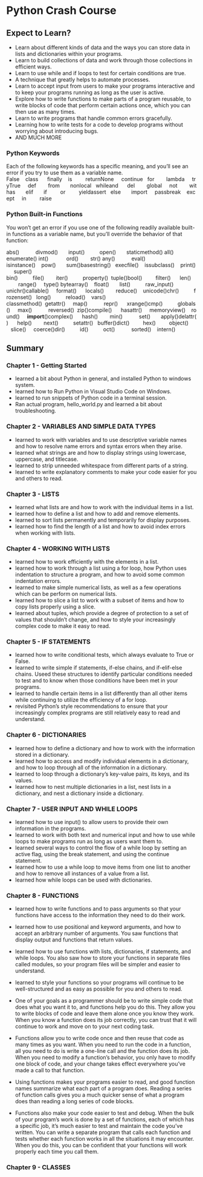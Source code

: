 # Python Crash Course

## Expect to Learn?

* Learn about different kinds of data and the ways you can store data in lists and dictionaries within your programs.
* Learn to build collections of data and work through those collections in efficient ways.
* Learn to use while and if loops to test for certain conditions are true.
* A technique that greatly helps to automate processes.
* Learn to accept input from users to make your programs interactive and to keep your programs running as long as the user is active.
* Explore how to write functions to make parts of a program reusable, to write blocks of code that perform certain actions once, which you can then use as many times.
* Learn to write programs that handle common errors gracefully.
* Learning how to write tests for a code to develop programs without worrying about introducing bugs.
* AND MUCH MORE


### Python Keywords

Each of the following keywords has a specific meaning, and you’ll see an error if you try to use them as a variable name.
False    class      finally    is         returnNone     continue   for        lambda     tryTrue     def        from       nonlocal   whileand      del        global     not        withas       elif       if         or         yieldassert   else       import     passbreak    except     in         raise

### Python Built-in Functions
You won’t get an error if you use one of the following readily available built-in functions as a variable name, but you’ll override the behavior of that function:


abs()          
divmod()      
input()         
open()      
staticmethod()
all()          
enumerate()
int()           
ord()       
str()
any()          
eval()        
isinstance()    pow()       sum()basestring()   execfile()    issubclass()    print()     super()  bin()          file()        iter()          property()  tuple()bool()         filter()      len()           range()     type() bytearray()    float()       list()          raw_input() unichr()callable()     format()      locals()        reduce()    unicode()chr()          frozenset()   long()          reload()    vars() classmethod()  getattr()     map()           repr()      xrange()cmp()          globals()     max()           reversed()  zip()compile()      hasattr()     memoryview()    round()     __import__()complex()      hash()        min()           set()       apply()delattr()      help()        next()          setattr()   buffer()dict()         hex()         object()        slice()     coerce()dir()          id()          oct()           sorted()    intern()

## Summary 

### Chapter 1 - Getting Started
  * learned a bit about Python in general, and installed Python to windows system.
  * learned how to Run Python in Visual Studio Code on Windows.
  * learned to run snippets of Python code in a terminal session.
  * Ran actual program, hello_world.py and learned a bit about troubleshooting.

### Chapter 2 - VARIABLES AND SIMPLE DATA TYPES
 * learned to work with variables and to use descriptive variable names and how to resolve name errors and syntax errors when they arise.
 * learned what strings are and how to display strings using lowercase, uppercase, and titlecase.
 * learned to strip unneeded whitespace from different parts of a string.
 * learned to write explanatory comments to make your code easier for you and others to read.

### Chapter 3 - LISTS

* learned what lists are and how to work with the individual items in a list. 
* learned how to define a list and how to add and remove elements. 
* learned to sort lists permanently and temporarily for display purposes. 
* learned how to find the length of a list and how to avoid index errors when working with lists.


### Chapter 4 - WORKING WITH LISTS

* learned how to work efficiently with the elements in a list. 
* learned how to work through a list using a for loop, how Python uses indentation to structure a program, and how to avoid some common indentation errors. 
* learned to make simple numerical lists, as well as a few operations which can be perform on numerical lists. 
* learned how to slice a list to work with a subset of items and how to copy lists properly using a slice. 
* learned about tuples, which provide a degree of protection to a set of values that shouldn’t change, and how to style your increasingly complex code to make it easy to read.

### Chapter 5 - IF STATEMENTS

* learned how to write conditional tests, which always evaluate to True or False. 
* learned to write simple if statements, if-else chains, and if-elif-else chains. Useed these structures to identify particular conditions needed to test and to know when those conditions have been met in your programs. 
* learned to handle certain items in a list differently than all other items while continuing to utilize the efficiency of a for loop. 
* revisited Python’s style recommendations to ensure that your increasingly complex programs are still relatively easy to read and understand.

### Chapter 6 - DICTIONARIES

* learned how to define a dictionary and how to work with the information stored in a dictionary. 
* learned how to access and modify individual elements in a dictionary, and how to loop through all of the information in a dictionary. 
* learned to loop through a dictionary’s key-value pairs, its keys, and its values. 
* learned how to nest multiple dictionaries in a list, nest lists in a dictionary, and nest a dictionary inside a dictionary.

### Chapter 7 - USER INPUT AND WHILE LOOPS

* learned how to use input() to allow users to provide their own information in the programs. 
* learned to work with both text and numerical input and how to use while loops to make programs run as long as users want them to. 
* learned several ways to control the flow of a while loop by setting an active flag, using the break statement, and using the continue statement. 
* learned how to use a while loop to move items from one list to another and how to remove all instances of a value from a list. 
* learned how while loops can be used with dictionaries.

### Chapter 8 - FUNCTIONS

* learned how to write functions and to pass arguments so that your functions have access to the information they need to do their work. 

* learned how to use positional and keyword arguments, and how to accept an arbitrary number of arguments. You saw functions that display output and functions that return values. 

* learned how to use functions with lists, dictionaries, if statements, and while loops. You also saw how to store your functions in separate files called modules, so your program files will be simpler and easier to understand. 

* learned to style your functions so your programs will continue to be well-structured and as easy as possible for you and others to read.

* One of your goals as a programmer should be to write simple code that does what you want it to, and functions help you do this. They allow you to write blocks of code and leave them alone once you know they work. When you know a function does its job correctly, you can trust that it will continue to work and move on to your next coding task.

* Functions allow you to write code once and then reuse that code as many times as you want. When you need to run the code in a function, all you need to do is write a one-line call and the function does its job. When you need to modify a function’s behavior, you only have to modify one block of code, and your change takes effect everywhere you’ve made a call to that function.

* Using functions makes your programs easier to read, and good function names summarize what each part of a program does. Reading a series of function calls gives you a much quicker sense of what a program does than reading a long series of code blocks.

* Functions also make your code easier to test and debug. When the bulk of your program’s work is done by a set of functions, each of which has a specific job, it’s much easier to test and maintain the code you’ve written. You can write a separate program that calls each function and tests whether each function works in all the situations it may encounter. When you do this, you can be confident that your functions will work properly each time you call them.
### Chapter 9 - CLASSES
